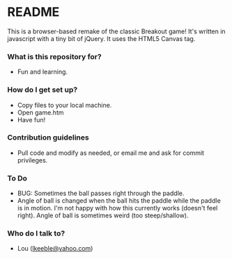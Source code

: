 # README #
This is a browser-based remake of the classic Breakout game!
It's written in javascript with a tiny bit of jQuery. It uses the HTML5 Canvas tag.

### What is this repository for? ###
* Fun and learning.

### How do I get set up? ###
* Copy files to your local machine. 
* Open game.htm
* Have fun!

### Contribution guidelines ###
* Pull code and modify as needed, or email me and ask for commit privileges. 

### To Do
* BUG: Sometimes the ball passes right through the paddle.
* Angle of ball is changed when the ball hits the paddle while the paddle is in motion. I'm not happy with how this currently works (doesn't feel right). Angle of ball is sometimes weird (too steep/shallow).

### Who do I talk to? ###
* Lou (lkeeble@yahoo.com)